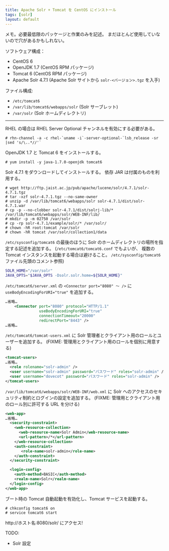 ```yaml
---
title: Apache Solr + Tomcat を CentOS にインストール
tags: [solr]
layout: default
---
```


メモ。必要最低限のパッケージと作業のみを記述。
まだほとんど使用していないので穴があるかもしれない。

ソフトウェア構成：

  * CentOS 6
  * OpenJDK 1.7 (CentOS RPM パッケージ)
  * Tomcat 6 (CentOS RPM パッケージ)
  * Apache Solr 4.7.1 (Apache Solr サイトから `solr-<バージョン>.tgz` を入手)

ファイル構成:

  * `/etc/tomcat6`
  * `/var/lib/tomcat6/webapps/solr` (Solr サーブレット)
  * `/var/solr` (Solr ホームディレクトリ)

* * *

RHEL の場合は RHEL Server Optional チャンネルを有効にする必要がある。

``` console
# rhn-channel -a -c rhel-`uname -i`-server-optional-`lsb_release -sr |sed 's/\..*//'`
```

OpenJDK 1.7 と Tomcat 6 をインストールする。

``` console
# yum install -y java-1.7.0-openjdk tomcat6
```

Solr 4.7.1 をダウンロードしてインストールする。
依存 JAR は付属のものを利用する。

``` console
# wget http://ftp.jaist.ac.jp/pub/apache/lucene/solr/4.7.1/solr-4.7.1.tgz
# tar -xzf solr-4.7.1.tgz --no-same-owner
# unzip -d /var/lib/tomcat6/webapps/solr solr-4.7.1/dist/solr-4.7.1.war
# cp -p --no-clobber solr-4.7.1/dist/solrj-lib/* /var/lib/tomcat6/webapps/solr/WEB-INF/lib/
# mkdir -p -m 02750 /var/solr
# cp -rp solr-4.7.1/example/solr/* /var/solr/
# chown -hR root:tomcat /var/solr
# chown -hR tomcat /var/solr/collection1/data
```

`/etc/sysconfig/tomcat6` の最後のほうに
Solr のホームディレクトリの場所を指定する記述を追加する。
(`/etc/tomcat6/tomcat6.conf` でもよいが、
複数の Tomcat インスタンスを起動する場合は避けること。
`/etc/sysconfig/tomcat6` ファイル先頭のコメント参照)

``` sh
SOLR_HOME="/var/solr"
JAVA_OPTS="$JAVA_OPTS -Dsolr.solr.home=${SOLR_HOME}"
```

`/etc/tomcat6/server.xml` の
`<Connector port="8080" 〜 />` に `useBodyEncodingForURI="true"` を追加する。

``` xml
…省略…
    <Connector port="8080" protocol="HTTP/1.1"
               useBodyEncodingForURI="true"
               connectionTimeout="20000"
               redirectPort="8443" />
…省略…
```

`/etc/tomcat6/tomcat-users.xml` に Solr
管理者とクライアント用のロールとユーザーを追加する。
(FIXME: 管理用とクライアント用のロールを個別に用意する)

``` xml
<tomcat-users>
…省略…
  <role rolename="solr-admin" />
  <user username="solr-admin" password="パスワード" roles="solr-admin" />
  <user username="dovecot" password="パスワード" roles="solr-admin" />
</tomcat-users>
```

`/var/lib/tomcat6/webapps/solr/WEB-INF/web.xml` に Solr
へのアクセスのセキュリティ制約とログインの設定を追加する。
(FIXME: 管理用とクライアント用のロール別に許可する URL を分ける)

``` xml
<web-app>
…省略…
  <security-constraint>
    <web-resource-collection>
      <web-resource-name>Solr Admin</web-resource-name>
      <url-pattern>/*</url-pattern>
    </web-resource-collection>
    <auth-constraint>
       <role-name>solr-admin</role-name>
    </auth-constraint>
  </security-constraint>

  <login-config>
    <auth-method>BASIC</auth-method>
    <realm-name>Solr</realm-name>
  </login-config>
</web-app>
```

ブート時の Tomcat 自動起動を有効化し、Tomcat サービスを起動する。

``` console
# chkconfig tomcat6 on
# service tomcat6 start
```

http://ホスト名:8080/solr/ にアクセス!

TODO:

  * Solr 設定

